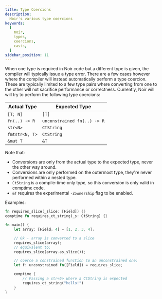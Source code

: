 ```yaml
---
title: Type Coercions
description:
  Noir's various type coercions
keywords:
  [
    noir,
    types,
    coercions,
    casts,
  ]
sidebar_position: 11
---
```


When one type is required in Noir code but a different type is given, the compiler will typically issue
a type error. There are a few cases however where the compiler will instead automatically perform a
type coercion. These are typically limited to a few type pairs where converting from one to the other
will not sacrifice performance or correctness. Currently, Noir will will try to perform the following
type coercions:

| Actual Type    | Expected Type               |
| -------------- | --------------------------- |
| `[T; N]`       | `[T]`                       |
| `fn(..) -> R`  | `unconstrained fn(..) -> R` |
| `str<N>`       | `CtString`                  |
| `fmtstr<N, T>` | `CtString`                  |
| `&mut T`       | `&T`                        |

Note that:
- Conversions are only from the actual type to the expected type, never the other way around.
- Conversions are only performed on the outermost type, they're never performed within a nested type.
- `CtString` is a compile-time only type, so this conversion is only valid in [comptime code](../../concepts/comptime.md).
- `&T` requires the experimental `-Zownership` flag to be enabled.

Examples:
```rust
fn requires_slice(_slice: [Field]) {}
comptime fn requires_ct_string(_s: CtString) {}

fn main() {
    let array: [Field; 4] = [1, 2, 3, 4];

    // Ok - array is converted to a slice
    requires_slice(array);
    // equivalent to:
    requires_slice(array.as_slice());

    // coerce a constrained function to an unconstrained one:
    let f: unconstrained fn([Field]) = requires_slice;

    comptime {
        // Passing a str<6> where a CtString is expected
        requires_ct_string("hello!")
    }
}
```
